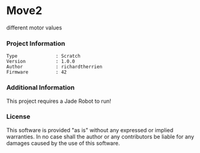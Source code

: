 Move2
================

different motor values

### Project Information
```
Type              : Scratch
Version           : 1.0.0
Author            : richardtherrien
Firmware          : 42
```

### Additional Information
This project requires a Jade Robot to run!

### License
This software is provided "as is" without any expressed or implied warranties.  In no case shall the author or any contributors be liable for any damages caused by the use of this software.

